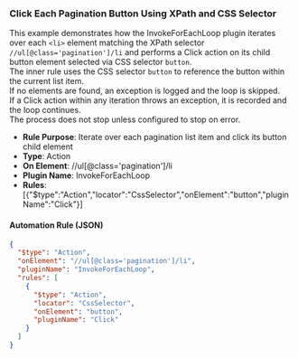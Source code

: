 ### Click Each Pagination Button Using XPath and CSS Selector

This example demonstrates how the InvokeForEachLoop plugin iterates over each `<li>` element matching the XPath selector `//ul[@class='pagination']/li` and performs a Click action on its child button element selected via CSS selector `button`.  
The inner rule uses the CSS selector `button` to reference the button within the current list item.  
If no elements are found, an exception is logged and the loop is skipped.  
If a Click action within any iteration throws an exception, it is recorded and the loop continues.  
The process does not stop unless configured to stop on error.

- **Rule Purpose**: Iterate over each pagination list item and click its button child element  
- **Type**: Action  
- **On Element**: //ul[@class='pagination']/li  
- **Plugin Name**: InvokeForEachLoop  
- **Rules**: [{"$type":"Action","locator":"CssSelector","onElement":"button","pluginName":"Click"}]  

#### Automation Rule (JSON)

```json
{
  "$type": "Action",
  "onElement": "//ul[@class='pagination']/li",
  "pluginName": "InvokeForEachLoop",
  "rules": [
    {
      "$type": "Action",
      "locator": "CssSelector",
      "onElement": "button",
      "pluginName": "Click"
    }
  ]
}
```
